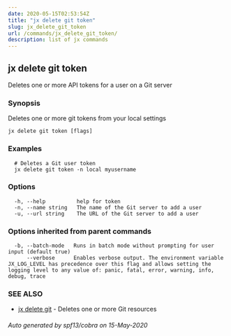 ```yaml
---
date: 2020-05-15T02:53:54Z
title: "jx delete git token"
slug: jx_delete_git_token
url: /commands/jx_delete_git_token/
description: list of jx commands
---
```

## jx delete git token

Deletes one or more API tokens for a user on a Git server

### Synopsis

Deletes one or more git tokens from your local settings

```
jx delete git token [flags]
```

### Examples

```
  # Deletes a Git user token
  jx delete git token -n local myusername
```

### Options

```
  -h, --help          help for token
  -n, --name string   The name of the Git server to add a user
  -u, --url string    The URL of the Git server to add a user
```

### Options inherited from parent commands

```
  -b, --batch-mode   Runs in batch mode without prompting for user input (default true)
      --verbose      Enables verbose output. The environment variable JX_LOG_LEVEL has precedence over this flag and allows setting the logging level to any value of: panic, fatal, error, warning, info, debug, trace
```

### SEE ALSO

* [jx delete git](/commands/jx_delete_git/)	 - Deletes one or more Git resources

###### Auto generated by spf13/cobra on 15-May-2020
